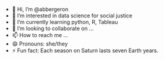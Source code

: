 - 👋 Hi, I’m @abbergeron
- 👀 I’m interested in data science for social justice
- 🌱 I’m currently learning python, R, Tableau
- 💞️ I’m looking to collaborate on ...
- 📫 How to reach me ...
- 😄 Pronouns: she/they
- ⚡ Fun fact: Each season on Saturn lasts seven Earth years.

<!---
abbergeron/abbergeron is a ✨ special ✨ repository because its `README.md` (this file) appears on your GitHub profile.
You can click the Preview link to take a look at your changes.
--->
